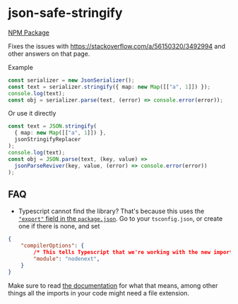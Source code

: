 # json-safe-stringify

[NPM Package](https://www.npmjs.com/package/json-safe-stringify)

Fixes the issues with https://stackoverflow.com/a/56150320/3492994 and other answers on that page.

Example

```ts
const serializer = new JsonSerializer();
const text = serializer.stringify({ map: new Map([["a", 1]]) });
console.log(text);
const obj = serializer.parse(text, (error) => console.error(error));
```

Or use it directly

```ts
const text = JSON.stringify(
  { map: new Map([["a", 1]]) },
  jsonStringifyReplacer
);
console.log(text);
const obj = JSON.parse(text, (key, value) =>
  jsonParseReviver(key, value, (error) => console.error(error))
);
```

## FAQ

- Typescript cannot find the library?
  That's because this uses the [`"export"` field in the `package.json`](https://www.typescriptlang.org/docs/handbook/esm-node.html#packagejson-exports-imports-and-self-referencing). Go to your `tsconfig.json`, or create one if there is none, and set
```json
{
    "compilerOptions": {
        /* This tells Typescript that we're working with the new importing mechanisms */
        "module": "nodenext", 
    }
}
```
Make sure to read [the documentation](https://www.typescriptlang.org/docs/handbook/esm-node.html) for what that means, among other things all the imports in your code might need a file extension.
